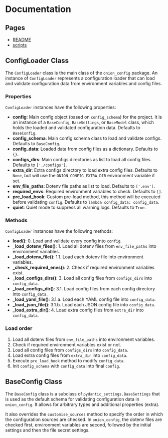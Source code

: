 # Documentation

## Pages

- [README](../README.md)
- [scripts](./scripts/README.md)

## ConfigLoader Class

The `ConfigLoader` class is the main class of the `onion_config` package. An instance of `ConfigLoader` represents a configuration loader that can load and validate configuration data from environment variables and config files.

### Properties

`ConfigLoader` instances have the following properties:

- **config**: Main config object (based on `config_schema`) for the project. It is an instance of a `BaseConfig`, `BaseSettings`, or `BaseModel` class, which holds the loaded and validated configuration data. Defaults to `BaseConfig`.
- **config_schema**: Main config schema class to load and validate configs. Defaults to `BaseConfig`.
- **config_data**: Loaded data from config files as a dictionary. Defaults to `{}`.
- **configs_dirs**: Main configs directories as list to load all config files. Defaults to `['./configs']`.
- **extra_dir**: Extra configs directory to load extra config files. Defaults to `None`, but will use the `ONION_CONFIG_EXTRA_DIR` environment variable if set.
- **env_file_paths**: Dotenv file paths as list to load. Defaults to `['.env']`.
- **required_envs**: Required environment variables to check. Defaults to `[]`.
- **pre_load_hook**: Custom pre-load method, this method will be executed before validating `config`. Defaults to `lambda config_data: config_data`.
- **quiet**: Quiet mode to suppress all warning logs. Defaults to `True`.

### Methods

`ConfigLoader` instances have the following methods:

- **load()**: 0. Load and validate every config into `config`.
- **_load_dotenv_files()**: 1. Load all dotenv files from `env_file_paths` into environment variables.
- **_load_dotenv_file()**: 1.1. Load each dotenv file into environment variables.
- **_check_required_envs()**: 2. Check if required environment variables exist.
- **_load_configs_dirs()**: 3. Load all config files from `configs_dirs` into `config_data`.
- **_load_configs_dir()**: 3.1. Load config files from each config directory into `config_data`.
- **_load_yaml_file()**: 3.1.a. Load each YAML config file into `config_data`.
- **_load_json_file()**: 3.1.b. Load each JSON config file into `config_data`.
- **_load_extra_dir()**: 4. Load extra config files from `extra_dir` into `config_data`.

### Load order

1. Load all dotenv files from `env_file_paths` into environment variables.
2. Check if required environment variables exist or not.
3. Load all config files from `configs_dirs` into `config_data`.
4. Load extra config files from `extra_dir` into `config_data`.
5. Execute `pre_load_hook` method to modify `config_data`.
6. Init `config_schema` with `config_data` into final `config`.

## BaseConfig Class

The `BaseConfig` class is a subclass of `pydantic_settings.BaseSettings` that is used as the default schema for validating configuration data in `onion_config`. It allows for arbitrary types and additional properties (extra).

It also overrides the `customise_sources` method to specify the order in which the configuration sources are checked. In `onion_config`, the dotenv files are checked first, environment variables are second, followed by the initial settings and then the file secret settings.
